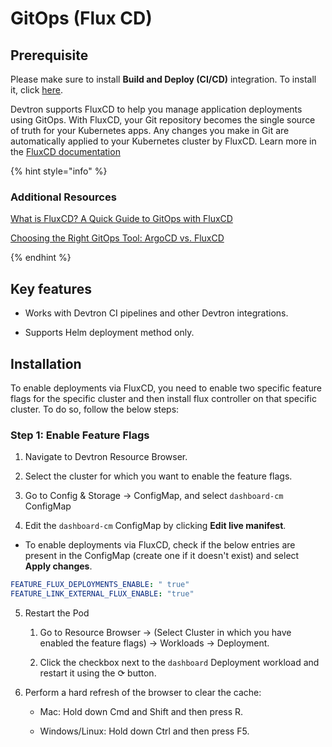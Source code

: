 # GitOps (Flux CD)
 
## Prerequisite

 Please make sure to install **Build and Deploy (CI/CD)** integration. To install it, click [here](../integrations/build-and-deploy-ci-cd.md).

Devtron supports FluxCD to help you manage application deployments using GitOps. With FluxCD, your Git repository becomes the single source of truth for your Kubernetes apps. Any changes you make in Git are automatically applied to your Kubernetes cluster by FluxCD. Learn more in the [FluxCD documentation](https://fluxcd.io/flux/)

{% hint style="info" %}
### Additional Resources
 [What is FluxCD? A Quick Guide to GitOps with FluxCD](https://devtron.ai/blog/what-is-fluxcd/)

 [Choosing the Right GitOps Tool: ArgoCD vs. FluxCD](https://devtron.ai/blog/gitops-tool-selection-argo-cd-or-flux-cd/)

{% endhint %}

## Key features

* Works with Devtron CI pipelines and other Devtron integrations.

* Supports Helm deployment method only.

## Installation

To enable deployments via FluxCD, you need to enable two specific feature flags for the specific cluster and then install flux controller on that specific cluster. To do so, follow the below steps:

### Step 1: Enable Feature Flags

1. Navigate to Devtron Resource Browser.

2. Select the cluster for which you want to enable the feature flags.

3. Go to Config & Storage → ConfigMap, and select `dashboard-cm` ConfigMap

4. Edit the `dashboard-cm` ConfigMap by clicking **Edit live manifest**.

 * To enable deployments via FluxCD, check if the below entries are present in the ConfigMap (create one if it doesn't exist) and select **Apply changes**.

 ```yaml
 FEATURE_FLUX_DEPLOYMENTS_ENABLE: " true"
 FEATURE_LINK_EXTERNAL_FLUX_ENABLE: "true"
 ```

5. Restart the Pod
     1. Go to Resource Browser → (Select Cluster in which you have enabled the feature flags) → Workloads → Deployment.

     2. Click the checkbox next to the `dashboard` Deployment workload and restart it using the ⟳ button.

6. Perform a hard refresh of the browser to clear the cache:

     * Mac: Hold down Cmd and Shift and then press R.

     * Windows/Linux: Hold down Ctrl and then press F5.
